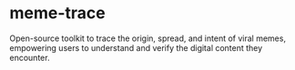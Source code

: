 # meme-trace
Open-source toolkit to trace the origin, spread, and intent of viral memes, empowering users to understand and verify the digital content they encounter.
